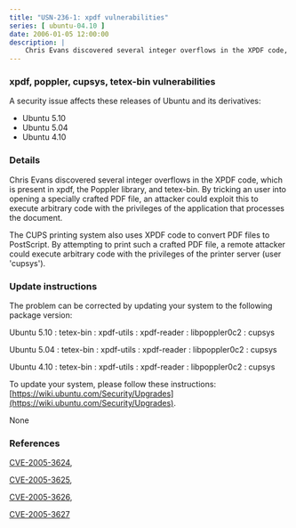 ```yaml
---
title: "USN-236-1: xpdf vulnerabilities"
series: [ ubuntu-04.10 ]
date: 2006-01-05 12:00:00
description: |
    Chris Evans discovered several integer overflows in the XPDF code, which is present in xpdf, the Poppler library, and tetex-bin. By tricking an user into opening a specially crafted PDF file, an attacker could exploit this to execute arbitrary code with the privileges of the application that processes the document.
--- 
```

 
### xpdf, poppler, cupsys, tetex-bin vulnerabilities

A security issue affects these releases of Ubuntu and its derivatives:

* Ubuntu 5.10
* Ubuntu 5.04
* Ubuntu 4.10

### Details

Chris Evans discovered several integer overflows in the XPDF code, which is present in xpdf, the Poppler library, and tetex-bin. By tricking an user into opening a specially crafted PDF file, an attacker could exploit this to execute arbitrary code with the privileges of the application that processes the document.

The CUPS printing system also uses XPDF code to convert PDF files to PostScript. By attempting to print such a crafted PDF file, a remote attacker could execute arbitrary code with the privileges of the printer server (user &#39;cupsys&#39;).

### Update instructions

The problem can be corrected by updating your system to the following package version:

Ubuntu 5.10
 : tetex-bin 
 : xpdf-utils 
 : xpdf-reader 
 : libpoppler0c2 
 : cupsys 

Ubuntu 5.04
 : tetex-bin 
 : xpdf-utils 
 : xpdf-reader 
 : libpoppler0c2 
 : cupsys 

Ubuntu 4.10
 : tetex-bin 
 : xpdf-utils 
 : xpdf-reader 
 : libpoppler0c2 
 : cupsys 

To update your system, please follow these instructions: [https://wiki.ubuntu.com/Security/Upgrades](https://wiki.ubuntu.com/Security/Upgrades).

None

### References

 [CVE-2005-3624](http://people.ubuntu.com/~ubuntu-security/cve/CVE-2005-3624), 

 [CVE-2005-3625](http://people.ubuntu.com/~ubuntu-security/cve/CVE-2005-3625), 

 [CVE-2005-3626](http://people.ubuntu.com/~ubuntu-security/cve/CVE-2005-3626), 

 [CVE-2005-3627](http://people.ubuntu.com/~ubuntu-security/cve/CVE-2005-3627)
 
